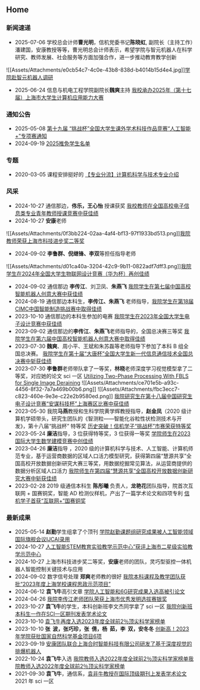 ## Home

### 新闻速递

* 2025-07-06 学校总会计师**曹光明**，信机党委书记**陈晓虹**, 副院长（主持工作）潘建国，安康教授等等，曹光明总会计师表示，希望学院与智元机器人在科学研究、教师发展、社会服务等方面加强合作，进一步推动教育教学创新

![[Assets/Attachments/e0cb54c7-4c0e-43b8-838d-b4014b15d4e4.jpg]][学院赴智元机器人调研](https://xxjd.shnu.edu.cn/b7/49/c27067a833353/page.htm)

* 2025-06-24 信息与机电工程学院副院长**魏爽**主持 [我校承办2025年（第十七届）上海市大学生计算机应用能力大赛](https://xxjd.shnu.edu.cn/b3/3a/c27067a832314/page.htm)

### 通知公告

* 2025-05-08 [第十九届 “挑战杯”全国大学生课外学术科技作品竞赛“人工智能+”专项赛通知](https://xxjd.shnu.edu.cn/a4/b5/c27065a828597/page.htm)
* 2024-09-19 [2025推免学生名单](https://xxjd.shnu.edu.cn/6b/e1/c27065a814049/page.htm)

### 专题

* 2020-03-05 课程安排挺好的 [【专业分流】计算机科学与技术专业介绍](https://xxjd.shnu.edu.cn/f7/54/c27000a718676/page.htm)

### 风采

* 2024-10-27 通信那边，**佟乐，王心怡** 授课获奖 [我校教师在全国高校电子信息类专业青年教师授课竞赛中获佳绩](https://xxjd.shnu.edu.cn/77/6d/c26999a817005/page.htm)
* 2024-10-27 **安康**老师

![[Assets/Attachments/0f3bb224-02aa-4af4-bf13-97f1933bd513.png]][我院教师荣获上海市科技进步奖二等奖](https://xxjd.shnu.edu.cn/77/6c/c26999a817004/page.htm)

* 2024-09-02 **李鲁群、倪继锋、李双**等担任指导老师

![[Assets/Attachments/d01ca40a-3204-42c9-9b11-0822adf7dff3.png]][我院学生在2024年全国大学生物联网设计竞赛（华为杯）再创佳绩](https://xxjd.shnu.edu.cn/68/71/c26999a813169/page.htm)

* 2024-09-02 通信那边 **李传江**、刘卫凤、**朱燕飞** [我院学生在第七届中国高校智能机器人创意大赛中获佳绩](https://xxjd.shnu.edu.cn/68/6e/c26999a813166/page.htm)
* 2024-08-19 通信那边本科生，**李传江、朱燕飞** 老师指导，[我院学生在第18届CIMC中国智能制造挑战赛中取得佳绩](https://xxjd.shnu.edu.cn/67/97/c26999a812951/page.htm)
* 2023-10-10 通信那边的本科生参加的电赛 [我院学生在2023年全国大学生电子设计竞赛中获佳绩](https://xxjd.shnu.edu.cn/1a/09/c26999a793097/page.htm)
* 2023-09-02 通信那边的**李传江**、**朱燕飞**老师指导的，全国总决赛三等奖 [我院学生在第六届中国高校智能机器人创意大赛中取得佳绩](https://xxjd.shnu.edu.cn/19/63/c26999a792931/page.htm)
* 2023-07-30 **魏爽**、周小平、王斌和朱苏磊等老师指导下参加了本科 B 组全国总决赛。 [我院学生在第十届“大唐杯”全国大学生新一代信息通信技术全国总决赛中斩获佳绩](https://xxjd.shnu.edu.cn/19/60/c26999a792928/page.htm)
* 2023-07-30 **李鲁群**老师带队拿了一等奖，**林晓**老师深度学习视觉模型拿了二等奖，对应她的论文 sci 一区 [Utilizing Two-Phase Processing With FBLS for Single Image Deraining](https://ieeexplore.ieee.org/document/9069421) ![[Assets/Attachments/ce701e5b-a93c-4456-8f32-7a7a469b00b6.png]] ![[Assets/Attachments/fbc3ecc7-c823-460e-9e3e-c22e2b9580ed.png]]
 [我院研究生在第十八届中国研究生电子设计竞赛“安谋科技杯”上海赛区比赛中获佳绩](https://xxjd.shnu.edu.cn/19/64/c26999a792932/page.htm)
* 2023-05-30 我院**马燕**教授和生科学院黄学辉教授指导，**赵金凤**（2020 级计算机学硕带头，研究生团队的《智测粒——智能化谷粒性状检测技术与开发》，第十八届“挑战杯” 特等奖 [历史突破！信机学子“挑战杯”市赛荣获特等奖](https://xxjd.shnu.edu.cn/01/48/c26999a786760/page.htm)
* 2023-05-24 **廉洁**指导，3 位获得特等奖，3 位获得一等奖 [学院师生在2023国际大学生数学建模竞赛中创佳绩](https://xxjd.shnu.edu.cn/ff/2a/c26999a786218/page.htm)
* 2023-04-26 **廉洁**指导 ，2020 级的计算机科学与技术、人工智能、计算机师范专业，基于运营商数据的区域人口活力模型研究，获得第四届“慧源共享”全国高校开放数据创新研究大赛三等奖，用数据挖掘常见算法，从运营商提供的数据分析区域人口活力 [我院师生在第四届“慧源共享”全国高校开放数据创新研究大赛中斩获佳绩](https://xxjd.shnu.edu.cn/f6/b7/c26999a784055/page.htm)
* 2023-02-28 2019 级通信本科生 **陈彤曦** 负责人，**龙艳花**团队指导，院首次互联网 + 国赛铜奖，智能 AD 检测仪样机，产出了一篇学术论文和四项专利 [信机学子首获“互联网+”国赛铜奖](https://xxjd.shnu.edu.cn/de/c3/c26999a777923/page.htm)

### 最新成果

* 2025-05-14 **赵勤**学生组拿了个顶刊 [学院赵勤课题组研究成果被人工智能领域国际旗舰会议IJCAI录用](https://xxjd.shnu.edu.cn/a6/8c/c26998a829068/page.htm)
* 2024-10-27 [人工智能STEM教育实验教学示范中心”获评上海市二星级实验教学示范中心](https://xxjd.shnu.edu.cn/77/6e/c26998a817006/page.htm)
* 2024-10-27 上海市科技进步奖二等奖，**安康**老师的团队，灵巧型驱控一体机器人智能控制关键技术与应用
* 2024-09-02 数字信号处理 **郑爽**老师教的很好 [我院本科课程及教学团队获批“2023年度上海学校课程思政示范项目”](https://xxjd.shnu.edu.cn/68/72/c26998a813170/page.htm)
* 2024-06-12 **袁飞牛**高引文章 [学院人工智能和6G研究成果入选高被引论文](https://xxjd.shnu.edu.cn/5c/ce/c27067a810190/page.htm)
* 2024-04-26 [​我院李传江老师团队荣获上海市优秀发明选拔赛银奖](https://xxjd.shnu.edu.cn/50/ad/c26998a807085/page.htm)
* 2023-10-27 **袁飞牛**的学生，本科创新班李文杰同学拿了 sci 一区 [我院创新班本科生一作在SCI一区期刊发表学术论文](https://xxjd.shnu.edu.cn/1e/bf/c26998a794303/page.htm)
* 2023-10-10 [袁飞牛再度入选2023年度全球前2％顶尖科学家榜单](https://xxjd.shnu.edu.cn/1a/07/c26998a793095/page.htm)
* 2023-10-10 **张  波，张巧珍，张  倩，杨  茹，李  双，安冬冬** [创新高！2023年学院获批国家自然科学基金项目6项](https://xxjd.shnu.edu.cn/1a/06/c26998a793094/page.htm)
* 2023-09-19 [安康团队联合上海合时智能科技有限公司研发了基于深度视觉的排爆机器人](https://wap.xinmin.cn/content/32476701.html)
* 2022-10-24 **袁飞牛**入选 [我院教师入选2022年度全球前2％顶尖科学家榜单](https://xxjd.shnu.edu.cn/c2/3e/c26998a770622/page.htm)[我院教师入选2022年度全球前2％顶尖科学家榜单](https://xxjd.shnu.edu.cn/c2/3e/c26998a770622/page.htm)
* 2021-09-30 **袁飞牛**，通信系，[袁非牛教授在国际顶级期刊上发表学术论文](https://xxjd.shnu.edu.cn/70/a4/c26998a749732/page.htm) 2021 年 sci 一区
